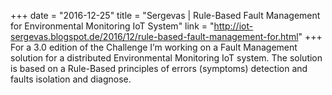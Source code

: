 +++
date = "2016-12-25"
title = "Sergevas | Rule-Based Fault Management for Environmental Monitoring IoT System"
link = "http://iot-sergevas.blogspot.de/2016/12/rule-based-fault-management-for.html"
+++
For a 3.0 edition of the Challenge I’m working on a Fault Management solution for a distributed Environmental Monitoring IoT system. The solution is based on a Rule-Based principles of errors (symptoms) detection and faults isolation and diagnose.